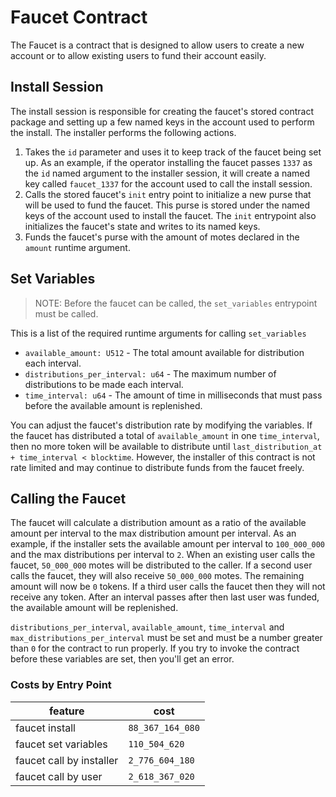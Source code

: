 # Faucet Contract

The Faucet is a contract that is designed to allow users to create a new account or to allow existing users to fund their account easily.

## Install Session
The install session is responsible for creating the faucet's stored contract package and setting up a few named keys in the account used to perform the install. The installer performs the following actions.

1. Takes the `id` parameter and uses it to keep track of the faucet being set up. As an example, if the operator installing the faucet passes `1337` as the `id` named argument to the installer session, it will create a named key called `faucet_1337` for the account used to call the install session.
1. Calls the stored faucet's `init` entry point to initialize a new purse that will be used to fund the faucet. This purse is stored under the named keys of the account used to install the faucet. The `init` entrypoint also initializes the faucet's state and writes to its named keys.
1. Funds the faucet's purse with the amount of motes declared in the `amount` runtime argument.


## Set Variables

> NOTE: Before the faucet can be called, the `set_variables` entrypoint must be called.
>
This is a list of the required runtime arguments for calling `set_variables`
* `available_amount: U512` - The total amount available for distribution each interval.
* `distributions_per_interval: u64` - The maximum number of distributions to be made each interval.
* `time_interval: u64` - The amount of time in milliseconds that must pass before the available amount is replenished.


You can adjust the faucet's distribution rate by modifying the variables. If the faucet has distributed a total of `available_amount` in one `time_interval`, then no more token will be available to distribute until `last_distribution_at + time_interval < blocktime`. However, the installer of this contract is not rate limited and may continue to distribute funds from the faucet freely.

## Calling the Faucet

The faucet will calculate a distribution amount as a ratio of the available amount per interval to the max distribution amount per interval. As an example, if the installer sets the available amount per interval to `100_000_000` and the max distributions per interval to `2`. When an existing user calls the faucet, `50_000_000` motes will be distributed to the caller. If a second user calls the faucet, they will also receive `50_000_000` motes. The remaining amount will now be `0` tokens. If a third user calls the faucet then they will not receive any token.
After an interval passes after then last user was funded, the available amount will be replenished.

`distributions_per_interval`, `available_amount`, `time_interval` and `max_distributions_per_interval`
must be set and must be a number greater than `0` for the contract to run properly.
If you try to invoke the contract before these variables are set, then you'll get an error.

### Costs by Entry Point

| feature                  | cost             |
|--------------------------|------------------|
| faucet install           | `88_367_164_080` |
| faucet set variables     | `110_504_620`    |
| faucet call by installer | `2_776_604_180`  |
| faucet call by user      | `2_618_367_020`  |
